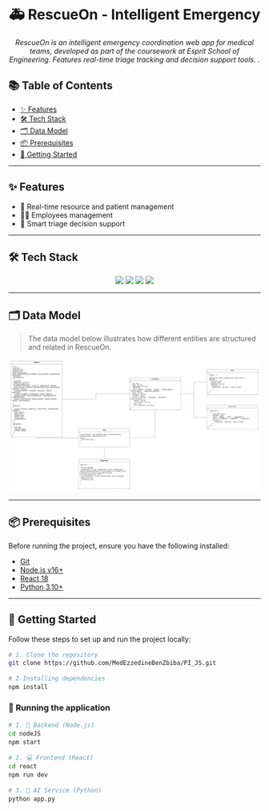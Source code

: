 <h1 align="center">🚑 RescueOn - Intelligent Emergency </h1>

<p align="center">
  <em><em>
  RescueOn is an intelligent emergency coordination web app for medical teams, developed as part of the coursework at Esprit School of Engineering. Features real-time triage tracking and decision support tools.
</em>
 .</em>
</p>

## 📚 Table of Contents

- [✨ Features](#-features)
- [🛠 Tech Stack](#-tech-stack)
- [🗂 Data Model](#-data-model)
- [📦 Prerequisites](#-prerequisites)
- [🚀 Getting Started](#-getting-started)

---

## ✨ Features

- 🏥 Real-time resource and patient management
- 👩‍⚕️ Employees management
- 🧠 Smart triage decision support

---

## 🛠 Tech Stack

<p align="center">
  <img src="https://img.shields.io/badge/MongoDB-47A248?style=for-the-badge&logo=mongodb&logoColor=white" />
  <img src="https://img.shields.io/badge/React-61DAFB?style=for-the-badge&logo=react&logoColor=black" />
  <img src="https://img.shields.io/badge/Python-3776AB?style=for-the-badge&logo=python&logoColor=white" />
  <img src="https://img.shields.io/badge/Node.js-339933?style=for-the-badge&logo=nodedotjs&logoColor=white" />
</p>

---

## 🗂 Data Model

> The data model below illustrates how different entities are structured and related in RescueOn.

<p align="center">
  <img src="diagramme.jpg" alt="Data Model" width="700"/>
</p>

---

## 📦 Prerequisites

Before running the project, ensure you have the following installed:

- [Git](https://git-scm.com/)
- [Node.js v16+](https://nodejs.org/)
- [React 18](https://reactjs.org/)
- [Python 3.10+](https://www.python.org/)

---

## 🚀 Getting Started

Follow these steps to set up and run the project locally:

```bash
# 1. Clone the repository
git clone https://github.com/MedEzzedineBenZbiba/PI_JS.git
```

```bash
# 2.Installing dependencies
npm install
```

### 🔁 Running the application

```bash
# 1. 🔧 Backend (Node.js)
cd nodeJS
npm start
```

```bash
# 2. 💻 Frontend (React)
cd react
npm run dev
```

```bash
# 3. 🧠 AI Service (Python)
python app.py 
```
